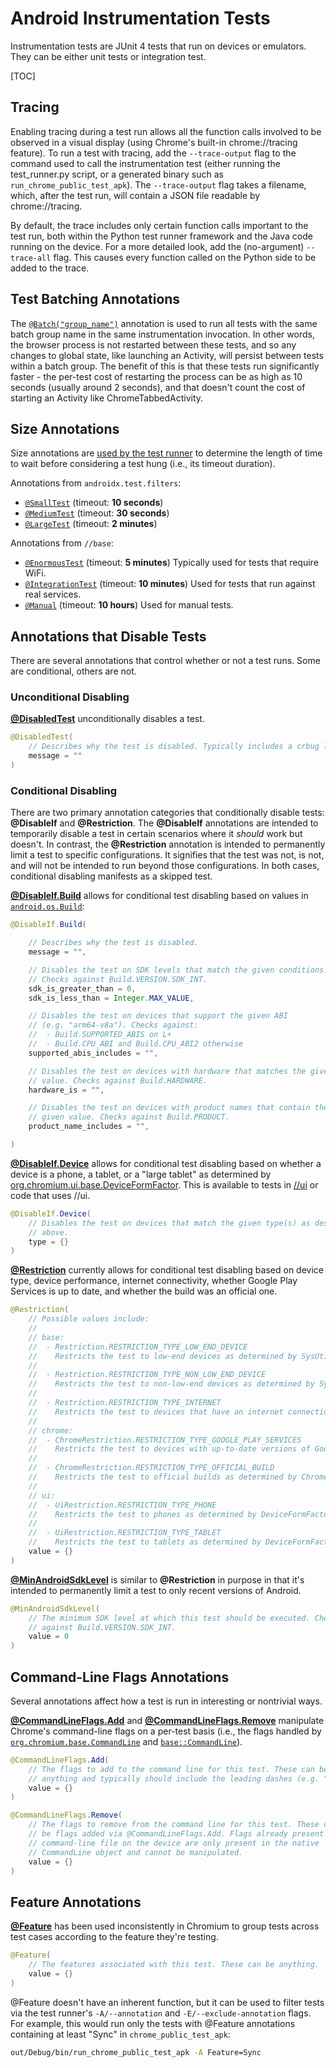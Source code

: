 # Android Instrumentation Tests

Instrumentation tests are JUnit 4 tests that run on devices or emulators. They
can be either unit tests or integration test.

[TOC]

## Tracing

Enabling tracing during a test run allows all the function calls involved to be
observed in a visual display (using Chrome's built-in chrome://tracing feature).
To run a test with tracing, add the `--trace-output` flag to the command used to
call the instrumentation test (either running the test_runner.py script, or a
generated binary such as `run_chrome_public_test_apk`). The `--trace-output` flag
takes a filename, which, after the test run, will contain a JSON file readable
by chrome://tracing.

By default, the trace includes only certain function calls important to the test
run, both within the Python test runner framework and the Java code running on
the device. For a more detailed look, add the (no-argument) `--trace-all` flag.
This causes every function called on the Python side to be added to the trace.

## Test Batching Annotations

The [`@Batch("group_name")`](https://chromium.googlesource.com/chromium/src/+/main/base/test/android/javatests/src/org/chromium/base/test/util/Batch.java)
annotation is used to run all tests with the same batch group name in the same
instrumentation invocation. In other words, the browser process is not
restarted between these tests, and so any changes to global state, like
launching an Activity, will persist between tests within a batch group. The
benefit of this is that these tests run significantly faster - the per-test cost
of restarting the process can be as high as 10 seconds (usually around 2
seconds), and that doesn't count the cost of starting an Activity like
ChromeTabbedActivity.

## Size Annotations

Size annotations are [used by the test runner] to determine the length of time
to wait before considering a test hung (i.e., its timeout duration).

Annotations from `androidx.test.filters`:

 - [`@SmallTest`](https://developer.android.com/reference/androidx/test/filters/SmallTest.html) (timeout: **10 seconds**)
 - [`@MediumTest`](https://developer.android.com/reference/androidx/test/filters/MediumTest.html) (timeout: **30 seconds**)
 - [`@LargeTest`](https://developer.android.com/reference/androidx/test/filters/LargeTest.html) (timeout: **2 minutes**)

Annotations from `//base`:

 - [`@EnormousTest`](https://chromium.googlesource.com/chromium/src/+/main/base/test/android/javatests/src/org/chromium/base/test/util/EnormousTest.java)
(timeout: **5 minutes**) Typically used for tests that require WiFi.
 - [`@IntegrationTest`](https://chromium.googlesource.com/chromium/src/+/main/base/test/android/javatests/src/org/chromium/base/test/util/IntegrationTest.java)
(timeout: **10 minutes**) Used for tests that run against real services.
 - [`@Manual`](https://chromium.googlesource.com/chromium/src/+/main/base/test/android/javatests/src/org/chromium/base/test/util/Manual.java)
(timeout: **10 hours**) Used for manual tests.

[used by the test runner]: https://source.chromium.org/search?q=file:local_device_instrumentation_test_run.py%20symbol:TIMEOUT_ANNOTATIONS&sq=&ss=chromium

## Annotations that Disable Tests

There are several annotations that control whether or not a test runs.
Some are conditional, others are not.

### Unconditional Disabling

[**@DisabledTest**](https://chromium.googlesource.com/chromium/src/+/main/base/test/android/javatests/src/org/chromium/base/test/util/DisabledTest.java)
unconditionally disables a test.
```java
@DisabledTest(
    // Describes why the test is disabled. Typically includes a crbug link.
    message = ""
)
```

### Conditional Disabling

There are two primary annotation categories that conditionally disable tests:
**@DisableIf** and **@Restriction**. The **@DisableIf** annotations are intended
to temporarily disable a test in certain scenarios where it *should* work but
doesn't. In contrast, the **@Restriction** annotation is intended to
permanently limit a test to specific configurations. It signifies that the test
was not, is not, and will not be intended to run beyond those configurations.
In both cases, conditional disabling manifests as a skipped test.

[**@DisableIf.Build**](https://chromium.googlesource.com/chromium/src/+/main/base/test/android/javatests/src/org/chromium/base/test/util/DisableIf.java#25)
allows for conditional test disabling based on values in
[`android.os.Build`](https://developer.android.com/reference/android/os/Build.html):

```java
@DisableIf.Build(

    // Describes why the test is disabled.
    message = "",

    // Disables the test on SDK levels that match the given conditions.
    // Checks against Build.VERSION.SDK_INT.
    sdk_is_greater_than = 0,
    sdk_is_less_than = Integer.MAX_VALUE,

    // Disables the test on devices that support the given ABI
    // (e.g. "arm64-v8a"). Checks against:
    //  - Build.SUPPORTED_ABIS on L+
    //  - Build.CPU_ABI and Build.CPU_ABI2 otherwise
    supported_abis_includes = "",

    // Disables the test on devices with hardware that matches the given
    // value. Checks against Build.HARDWARE.
    hardware_is = "",

    // Disables the test on devices with product names that contain the
    // given value. Checks against Build.PRODUCT.
    product_name_includes = "",

)
```

[**@DisableIf.Device**](https://chromium.googlesource.com/chromium/src/+/main/base/test/android/javatests/src/org/chromium/base/test/util/DisableIf.java#40)
allows for conditional test disabling based on whether
a device is a phone, a tablet, or a "large tablet" as determined by
[org.chromium.ui.base.DeviceFormFactor](https://chromium.googlesource.com/chromium/src/+/main/ui/android/java/src/org/chromium/ui/base/DeviceFormFactor.java).
This is available to tests in
[//ui](https://chromium.googlesource.com/chromium/src/+/main/ui/)
or code that uses //ui.

```java
@DisableIf.Device(
    // Disables the test on devices that match the given type(s) as described
    // above.
    type = {}
)
```

[**@Restriction**](https://chromium.googlesource.com/chromium/src/+/main/base/test/android/javatests/src/org/chromium/base/test/util/Restriction.java)
currently allows for conditional test disabling based on device
type, device performance, internet connectivity, whether Google Play Services is
up to date, and whether the build was an official one.

```java
@Restriction(
    // Possible values include:
    //
    // base:
    //  - Restriction.RESTRICTION_TYPE_LOW_END_DEVICE
    //    Restricts the test to low-end devices as determined by SysUtils.isLowEndDevice().
    //
    //  - Restriction.RESTRICTION_TYPE_NON_LOW_END_DEVICE
    //    Restricts the test to non-low-end devices as determined by SysUtils.isLowEndDevice().
    //
    //  - Restriction.RESTRICTION_TYPE_INTERNET
    //    Restricts the test to devices that have an internet connection.
    //
    // chrome:
    //  - ChromeRestriction.RESTRICTION_TYPE_GOOGLE_PLAY_SERVICES
    //    Restricts the test to devices with up-to-date versions of Google Play Services.
    //
    //  - ChromeRestriction.RESTRICTION_TYPE_OFFICIAL_BUILD
    //    Restricts the test to official builds as determined by ChromeVersionInfo.isOfficialBuild().
    //
    // ui:
    //  - UiRestriction.RESTRICTION_TYPE_PHONE
    //    Restricts the test to phones as determined by DeviceFormFactor.
    //
    //  - UiRestriction.RESTRICTION_TYPE_TABLET
    //    Restricts the test to tablets as determined by DeviceFormFactor.
    value = {}
)
```

[**@MinAndroidSdkLevel**](https://chromium.googlesource.com/chromium/src/+/main/base/test/android/javatests/src/org/chromium/base/test/util/MinAndroidSdkLevel.java)
is similar to **@Restriction** in purpose in that it's
intended to permanently limit a test to only recent versions of Android.

```java
@MinAndroidSdkLevel(
    // The minimum SDK level at which this test should be executed. Checks
    // against Build.VERSION.SDK_INT.
    value = 0
)
```

## Command-Line Flags Annotations

Several annotations affect how a test is run in interesting or nontrivial ways.

[**@CommandLineFlags.Add**](https://chromium.googlesource.com/chromium/src/+/main/base/test/android/javatests/src/org/chromium/base/test/util/CommandLineFlags.java#46)
and
[**@CommandLineFlags.Remove**](https://chromium.googlesource.com/chromium/src/+/main/base/test/android/javatests/src/org/chromium/base/test/util/CommandLineFlags.java#58)
manipulate Chrome's
command-line flags on a per-test basis (i.e., the flags handled by
[`org.chromium.base.CommandLine`](https://chromium.googlesource.com/chromium/src/+/main/base/android/java/src/org/chromium/base/CommandLine.java) and
[`base::CommandLine`](https://chromium.googlesource.com/chromium/src/+/main/base/command_line.h)).

```java
@CommandLineFlags.Add(
    // The flags to add to the command line for this test. These can be
    // anything and typically should include the leading dashes (e.g. "--foo").
    value = {}
)

@CommandLineFlags.Remove(
    // The flags to remove from the command line for this test. These can only
    // be flags added via @CommandLineFlags.Add. Flags already present in the
    // command-line file on the device are only present in the native
    // CommandLine object and cannot be manipulated.
    value = {}
)
```

## Feature Annotations

[**@Feature**](https://chromium.googlesource.com/chromium/src/+/main/base/test/android/javatests/src/org/chromium/base/test/util/Feature.java)
has been used inconsistently in Chromium to group tests across
test cases according to the feature they're testing.

```java
@Feature(
    // The features associated with this test. These can be anything.
    value = {}
)
```

@Feature doesn't have an inherent function, but it can be used to filter tests
via the test runner's
`-A/--annotation` and `-E/--exclude-annotation` flags. For example, this would
run only the tests with @Feature annotations containing at least "Sync" in
`chrome_public_test_apk`:

```bash
out/Debug/bin/run_chrome_public_test_apk -A Feature=Sync
```
